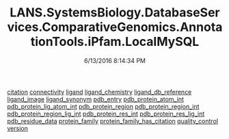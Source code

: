 ﻿---
title: LANS.SystemsBiology.DatabaseServices.ComparativeGenomics.AnnotationTools.iPfam.LocalMySQL
date: 6/13/2016 8:14:34 PM
---

[citation](T-LANS.SystemsBiology.DatabaseServices.ComparativeGenomics.AnnotationTools.iPfam.LocalMySQL.citation.html)
[connectivity](T-LANS.SystemsBiology.DatabaseServices.ComparativeGenomics.AnnotationTools.iPfam.LocalMySQL.connectivity.html)
[ligand](T-LANS.SystemsBiology.DatabaseServices.ComparativeGenomics.AnnotationTools.iPfam.LocalMySQL.ligand.html)
[ligand_chemistry](T-LANS.SystemsBiology.DatabaseServices.ComparativeGenomics.AnnotationTools.iPfam.LocalMySQL.ligand_chemistry.html)
[ligand_db_reference](T-LANS.SystemsBiology.DatabaseServices.ComparativeGenomics.AnnotationTools.iPfam.LocalMySQL.ligand_db_reference.html)
[ligand_image](T-LANS.SystemsBiology.DatabaseServices.ComparativeGenomics.AnnotationTools.iPfam.LocalMySQL.ligand_image.html)
[ligand_synonym](T-LANS.SystemsBiology.DatabaseServices.ComparativeGenomics.AnnotationTools.iPfam.LocalMySQL.ligand_synonym.html)
[pdb_entry](T-LANS.SystemsBiology.DatabaseServices.ComparativeGenomics.AnnotationTools.iPfam.LocalMySQL.pdb_entry.html)
[pdb_protein_atom_int](T-LANS.SystemsBiology.DatabaseServices.ComparativeGenomics.AnnotationTools.iPfam.LocalMySQL.pdb_protein_atom_int.html)
[pdb_protein_lig_atom_int](T-LANS.SystemsBiology.DatabaseServices.ComparativeGenomics.AnnotationTools.iPfam.LocalMySQL.pdb_protein_lig_atom_int.html)
[pdb_protein_region](T-LANS.SystemsBiology.DatabaseServices.ComparativeGenomics.AnnotationTools.iPfam.LocalMySQL.pdb_protein_region.html)
[pdb_protein_region_int](T-LANS.SystemsBiology.DatabaseServices.ComparativeGenomics.AnnotationTools.iPfam.LocalMySQL.pdb_protein_region_int.html)
[pdb_protein_region_lig_int](T-LANS.SystemsBiology.DatabaseServices.ComparativeGenomics.AnnotationTools.iPfam.LocalMySQL.pdb_protein_region_lig_int.html)
[pdb_protein_res_int](T-LANS.SystemsBiology.DatabaseServices.ComparativeGenomics.AnnotationTools.iPfam.LocalMySQL.pdb_protein_res_int.html)
[pdb_protein_res_lig_int](T-LANS.SystemsBiology.DatabaseServices.ComparativeGenomics.AnnotationTools.iPfam.LocalMySQL.pdb_protein_res_lig_int.html)
[pdb_residue_data](T-LANS.SystemsBiology.DatabaseServices.ComparativeGenomics.AnnotationTools.iPfam.LocalMySQL.pdb_residue_data.html)
[protein_family](T-LANS.SystemsBiology.DatabaseServices.ComparativeGenomics.AnnotationTools.iPfam.LocalMySQL.protein_family.html)
[protein_family_has_citation](T-LANS.SystemsBiology.DatabaseServices.ComparativeGenomics.AnnotationTools.iPfam.LocalMySQL.protein_family_has_citation.html)
[quality_control](T-LANS.SystemsBiology.DatabaseServices.ComparativeGenomics.AnnotationTools.iPfam.LocalMySQL.quality_control.html)
[version](T-LANS.SystemsBiology.DatabaseServices.ComparativeGenomics.AnnotationTools.iPfam.LocalMySQL.version.html)
